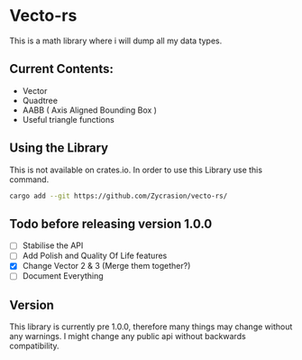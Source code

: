 # Vecto-rs
This is a math library where i will dump all my data types.

## Current Contents:
-   Vector
-   Quadtree
-   AABB ( Axis Aligned Bounding Box )
-   Useful triangle functions

## Using the Library
This is not available on crates.io.
In order to use this Library use this command.
```bash
cargo add --git https://github.com/Zycrasion/vecto-rs/
```

## Todo before releasing version 1.0.0
- [ ] Stabilise the API
- [ ] Add Polish and Quality Of Life features
- [x] Change Vector 2 & 3 (Merge them together?)
- [ ] Document Everything

## Version
This library is currently pre 1.0.0, therefore many things may change without any warnings. I might change any public api without backwards compatibility.
